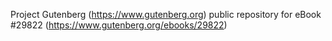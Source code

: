 Project Gutenberg (https://www.gutenberg.org) public repository for eBook #29822 (https://www.gutenberg.org/ebooks/29822)
